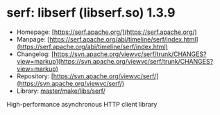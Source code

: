 # serf: libserf (libserf.so) 1.3.9
 - Homepage: [https://serf.apache.org/](https://serf.apache.org/)
 - Manpage: [https://serf.apache.org/abi/timeline/serf/index.html](https://serf.apache.org/abi/timeline/serf/index.html)
 - Changelog: [https://svn.apache.org/viewvc/serf/trunk/CHANGES?view=markup](https://svn.apache.org/viewvc/serf/trunk/CHANGES?view=markup)
 - Repository: [https://svn.apache.org/viewvc/serf/](https://svn.apache.org/viewvc/serf/)
 - Library: [master/make/libs/serf/](https://github.com/Freetz-NG/freetz-ng/tree/master/make/libs/serf/)

High-performance asynchronous HTTP client library
